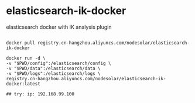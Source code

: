 # elasticsearch-ik-docker
 elasticsearch docker with IK analysis plugin


```shell

docker pull registry.cn-hangzhou.aliyuncs.com/nodesolar/elasticsearch-ik-docker

docker run -d \
-v "$PWD/config":/elasticsearch/config \
-v "$PWD/data":/elasticsearch/data \
-v "$PWD/logs":/elasticsearch/logs \
registry.cn-hangzhou.aliyuncs.com/nodesolar/elasticsearch-ik-docker:latest

## try: ip: 192.168.99.100


```